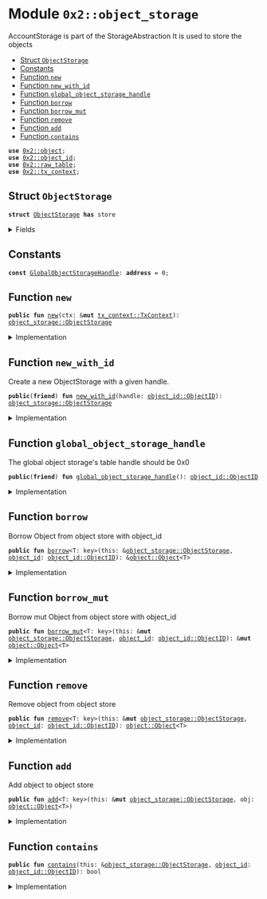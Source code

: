
<a name="0x2_object_storage"></a>

# Module `0x2::object_storage`

AccountStorage is part of the StorageAbstraction
It is used to store the objects


-  [Struct `ObjectStorage`](#0x2_object_storage_ObjectStorage)
-  [Constants](#@Constants_0)
-  [Function `new`](#0x2_object_storage_new)
-  [Function `new_with_id`](#0x2_object_storage_new_with_id)
-  [Function `global_object_storage_handle`](#0x2_object_storage_global_object_storage_handle)
-  [Function `borrow`](#0x2_object_storage_borrow)
-  [Function `borrow_mut`](#0x2_object_storage_borrow_mut)
-  [Function `remove`](#0x2_object_storage_remove)
-  [Function `add`](#0x2_object_storage_add)
-  [Function `contains`](#0x2_object_storage_contains)


<pre><code><b>use</b> <a href="object.md#0x2_object">0x2::object</a>;
<b>use</b> <a href="object_id.md#0x2_object_id">0x2::object_id</a>;
<b>use</b> <a href="raw_table.md#0x2_raw_table">0x2::raw_table</a>;
<b>use</b> <a href="tx_context.md#0x2_tx_context">0x2::tx_context</a>;
</code></pre>



<a name="0x2_object_storage_ObjectStorage"></a>

## Struct `ObjectStorage`



<pre><code><b>struct</b> <a href="object_storage.md#0x2_object_storage_ObjectStorage">ObjectStorage</a> <b>has</b> store
</code></pre>



<details>
<summary>Fields</summary>


<dl>
<dt>
<code>handle: <a href="object_id.md#0x2_object_id_ObjectID">object_id::ObjectID</a></code>
</dt>
<dd>

</dd>
</dl>


</details>

<a name="@Constants_0"></a>

## Constants


<a name="0x2_object_storage_GlobalObjectStorageHandle"></a>



<pre><code><b>const</b> <a href="object_storage.md#0x2_object_storage_GlobalObjectStorageHandle">GlobalObjectStorageHandle</a>: <b>address</b> = 0;
</code></pre>



<a name="0x2_object_storage_new"></a>

## Function `new`



<pre><code><b>public</b> <b>fun</b> <a href="object_storage.md#0x2_object_storage_new">new</a>(ctx: &<b>mut</b> <a href="tx_context.md#0x2_tx_context_TxContext">tx_context::TxContext</a>): <a href="object_storage.md#0x2_object_storage_ObjectStorage">object_storage::ObjectStorage</a>
</code></pre>



<details>
<summary>Implementation</summary>


<pre><code><b>public</b> <b>fun</b> <a href="object_storage.md#0x2_object_storage_new">new</a>(ctx: &<b>mut</b> TxContext): <a href="object_storage.md#0x2_object_storage_ObjectStorage">ObjectStorage</a> {
    <a href="object_storage.md#0x2_object_storage_ObjectStorage">ObjectStorage</a> {
        handle: <a href="raw_table.md#0x2_raw_table_new_table_handle">raw_table::new_table_handle</a>(ctx),
    }
}
</code></pre>



</details>

<a name="0x2_object_storage_new_with_id"></a>

## Function `new_with_id`

Create a new ObjectStorage with a given handle.


<pre><code><b>public</b>(<b>friend</b>) <b>fun</b> <a href="object_storage.md#0x2_object_storage_new_with_id">new_with_id</a>(handle: <a href="object_id.md#0x2_object_id_ObjectID">object_id::ObjectID</a>): <a href="object_storage.md#0x2_object_storage_ObjectStorage">object_storage::ObjectStorage</a>
</code></pre>



<details>
<summary>Implementation</summary>


<pre><code><b>public</b>(<b>friend</b>) <b>fun</b> <a href="object_storage.md#0x2_object_storage_new_with_id">new_with_id</a>(handle: ObjectID): <a href="object_storage.md#0x2_object_storage_ObjectStorage">ObjectStorage</a>{
    <a href="object_storage.md#0x2_object_storage_ObjectStorage">ObjectStorage</a> {
        handle,
    }
}
</code></pre>



</details>

<a name="0x2_object_storage_global_object_storage_handle"></a>

## Function `global_object_storage_handle`

The global object storage's table handle should be 0x0


<pre><code><b>public</b>(<b>friend</b>) <b>fun</b> <a href="object_storage.md#0x2_object_storage_global_object_storage_handle">global_object_storage_handle</a>(): <a href="object_id.md#0x2_object_id_ObjectID">object_id::ObjectID</a>
</code></pre>



<details>
<summary>Implementation</summary>


<pre><code><b>public</b>(<b>friend</b>) <b>fun</b> <a href="object_storage.md#0x2_object_storage_global_object_storage_handle">global_object_storage_handle</a>() : ObjectID {
    <a href="object_id.md#0x2_object_id_address_to_object_id">object_id::address_to_object_id</a>(<a href="object_storage.md#0x2_object_storage_GlobalObjectStorageHandle">GlobalObjectStorageHandle</a>)
}
</code></pre>



</details>

<a name="0x2_object_storage_borrow"></a>

## Function `borrow`

Borrow Object from object store with object_id


<pre><code><b>public</b> <b>fun</b> <a href="object_storage.md#0x2_object_storage_borrow">borrow</a>&lt;T: key&gt;(this: &<a href="object_storage.md#0x2_object_storage_ObjectStorage">object_storage::ObjectStorage</a>, <a href="object_id.md#0x2_object_id">object_id</a>: <a href="object_id.md#0x2_object_id_ObjectID">object_id::ObjectID</a>): &<a href="object.md#0x2_object_Object">object::Object</a>&lt;T&gt;
</code></pre>



<details>
<summary>Implementation</summary>


<pre><code><b>public</b> <b>fun</b> <a href="object_storage.md#0x2_object_storage_borrow">borrow</a>&lt;T: key&gt;(this: &<a href="object_storage.md#0x2_object_storage_ObjectStorage">ObjectStorage</a>, <a href="object_id.md#0x2_object_id">object_id</a>: ObjectID): &Object&lt;T&gt;{
    <a href="raw_table.md#0x2_raw_table_borrow">raw_table::borrow</a>&lt;ObjectID, Object&lt;T&gt;&gt;(&this.handle, <a href="object_id.md#0x2_object_id">object_id</a>)
}
</code></pre>



</details>

<a name="0x2_object_storage_borrow_mut"></a>

## Function `borrow_mut`

Borrow mut Object from object store with object_id


<pre><code><b>public</b> <b>fun</b> <a href="object_storage.md#0x2_object_storage_borrow_mut">borrow_mut</a>&lt;T: key&gt;(this: &<b>mut</b> <a href="object_storage.md#0x2_object_storage_ObjectStorage">object_storage::ObjectStorage</a>, <a href="object_id.md#0x2_object_id">object_id</a>: <a href="object_id.md#0x2_object_id_ObjectID">object_id::ObjectID</a>): &<b>mut</b> <a href="object.md#0x2_object_Object">object::Object</a>&lt;T&gt;
</code></pre>



<details>
<summary>Implementation</summary>


<pre><code><b>public</b> <b>fun</b> <a href="object_storage.md#0x2_object_storage_borrow_mut">borrow_mut</a>&lt;T: key&gt;(this: &<b>mut</b> <a href="object_storage.md#0x2_object_storage_ObjectStorage">ObjectStorage</a>, <a href="object_id.md#0x2_object_id">object_id</a>: ObjectID): &<b>mut</b> Object&lt;T&gt;{
    <a href="raw_table.md#0x2_raw_table_borrow_mut">raw_table::borrow_mut</a>&lt;ObjectID, Object&lt;T&gt;&gt;(&this.handle, <a href="object_id.md#0x2_object_id">object_id</a>)
}
</code></pre>



</details>

<a name="0x2_object_storage_remove"></a>

## Function `remove`

Remove object from object store


<pre><code><b>public</b> <b>fun</b> <a href="object_storage.md#0x2_object_storage_remove">remove</a>&lt;T: key&gt;(this: &<b>mut</b> <a href="object_storage.md#0x2_object_storage_ObjectStorage">object_storage::ObjectStorage</a>, <a href="object_id.md#0x2_object_id">object_id</a>: <a href="object_id.md#0x2_object_id_ObjectID">object_id::ObjectID</a>): <a href="object.md#0x2_object_Object">object::Object</a>&lt;T&gt;
</code></pre>



<details>
<summary>Implementation</summary>


<pre><code><b>public</b> <b>fun</b> <a href="object_storage.md#0x2_object_storage_remove">remove</a>&lt;T: key&gt;(this: &<b>mut</b> <a href="object_storage.md#0x2_object_storage_ObjectStorage">ObjectStorage</a>, <a href="object_id.md#0x2_object_id">object_id</a>: ObjectID): Object&lt;T&gt;{
    <a href="raw_table.md#0x2_raw_table_remove">raw_table::remove</a>&lt;ObjectID, Object&lt;T&gt;&gt;(&this.handle, <a href="object_id.md#0x2_object_id">object_id</a>)
}
</code></pre>



</details>

<a name="0x2_object_storage_add"></a>

## Function `add`

Add object to object store


<pre><code><b>public</b> <b>fun</b> <a href="object_storage.md#0x2_object_storage_add">add</a>&lt;T: key&gt;(this: &<b>mut</b> <a href="object_storage.md#0x2_object_storage_ObjectStorage">object_storage::ObjectStorage</a>, obj: <a href="object.md#0x2_object_Object">object::Object</a>&lt;T&gt;)
</code></pre>



<details>
<summary>Implementation</summary>


<pre><code><b>public</b> <b>fun</b> <a href="object_storage.md#0x2_object_storage_add">add</a>&lt;T: key&gt;(this: &<b>mut</b> <a href="object_storage.md#0x2_object_storage_ObjectStorage">ObjectStorage</a>, obj: Object&lt;T&gt;) {
    <a href="raw_table.md#0x2_raw_table_add">raw_table::add</a>&lt;ObjectID, Object&lt;T&gt;&gt;(&this.handle, <a href="object.md#0x2_object_id">object::id</a>(&obj), obj);
}
</code></pre>



</details>

<a name="0x2_object_storage_contains"></a>

## Function `contains`



<pre><code><b>public</b> <b>fun</b> <a href="object_storage.md#0x2_object_storage_contains">contains</a>(this: &<a href="object_storage.md#0x2_object_storage_ObjectStorage">object_storage::ObjectStorage</a>, <a href="object_id.md#0x2_object_id">object_id</a>: <a href="object_id.md#0x2_object_id_ObjectID">object_id::ObjectID</a>): bool
</code></pre>



<details>
<summary>Implementation</summary>


<pre><code><b>public</b> <b>fun</b> <a href="object_storage.md#0x2_object_storage_contains">contains</a>(this: &<a href="object_storage.md#0x2_object_storage_ObjectStorage">ObjectStorage</a>, <a href="object_id.md#0x2_object_id">object_id</a>: ObjectID): bool{
    <a href="raw_table.md#0x2_raw_table_contains">raw_table::contains</a>&lt;ObjectID&gt;(&this.handle, <a href="object_id.md#0x2_object_id">object_id</a>)
}
</code></pre>



</details>
